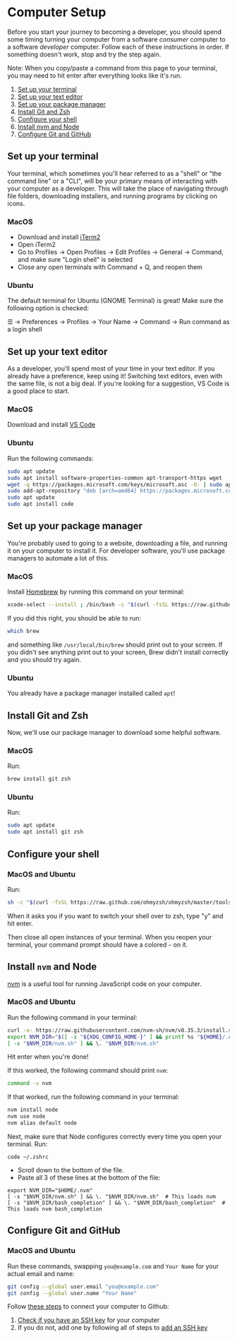 # Computer Setup

Before you start your journey to becoming a developer, you should spend some timing turning your computer from a software _consumer_ computer to a software _developer_ computer. Follow each of these instructions in order. If something doesn't work, stop and try the step again.

Note: When you copy/paste a command from this page to your terminal, you may need to hit enter after everything looks like it's run.

1. [Set up your terminal](#set-up-your-terminal)
1. [Set up your text editor](#set-up-your-text-editor)
1. [Set up your package manager](#set-up-your-package-manager)
1. [Install Git and Zsh](#install-git-and-zsh)
1. [Configure your shell](#configure-your-shell)
1. [Install nvm and Node](#install-nvm-and-node)
1. [Configure Git and GitHub](#configure-git)

## Set up your terminal

Your terminal, which sometimes you'll hear referred to as a "shell" or "the command line" or a "CLI", will be your primary means of interacting with your computer as a developer. This will take the place of navigating through file folders, downloading installers, and running programs by clicking on icons.

### MacOS

* Download and install [iTerm2](https://www.iterm2.com/)
* Open iTerm2
* Go to Profiles -> Open Profiles -> Edit Profiles -> General -> Command, and make sure "Login shell" is selected
* Close any open terminals with Command + Q, and reopen them

### Ubuntu

The default terminal for Ubuntu (GNOME Terminal) is great! Make sure the following option is checked:

☰ → Preferences → Profiles → Your Name → Command → Run command as a login shell

## Set up your text editor

As a developer, you'll spend most of your time in your text editor. If you already have a preference, keep using it! Switching text editors, even with the same file, is not a big deal. If you're looking for a suggestion, VS Code is a good place to start.

### MacOS

Download and install [VS Code](https://code.visualstudio.com/)

### Ubuntu

Run the following commands:

```bash
sudo apt update
sudo apt install software-properties-common apt-transport-https wget
wget -q https://packages.microsoft.com/keys/microsoft.asc -O- | sudo apt-key add -
sudo add-apt-repository "deb [arch=amd64] https://packages.microsoft.com/repos/vscode stable main"
sudo apt update
sudo apt install code
```

## Set up your package manager

You're probably used to going to a website, downloading a file, and running it on your computer to install it. For developer software, you'll use package managers to automate a lot of this.

### MacOS

Install [Homebrew](https://brew.sh/) by running this command on your terminal:

```bash
xcode-select --install ; /bin/bash -c "$(curl -fsSL https://raw.githubusercontent.com/Homebrew/install/master/install.sh)"
```

If you did this right, you should be able to run:

```bash
which brew
```

and something like `/usr/local/bin/brew` should print out to your screen. If you didn't see anything print out to your screen, Brew didn't install correctly and you should try again.

### Ubuntu

You already have a package manager installed called `apt`!

## Install Git and Zsh

Now, we'll use our package manager to download some helpful software.

### MacOS

Run:

```bash
brew install git zsh
```

### Ubuntu

Run:

```bash
sudo apt update
sudo apt install git zsh
```

## Configure your shell

### MacOS and Ubuntu

Run:

```bash
sh -c "$(curl -fsSL https://raw.github.com/ohmyzsh/ohmyzsh/master/tools/install.sh)"
```

When it asks you if you want to switch your shell over to zsh, type "y" and hit enter.

Then close all open instances of your terminal. When you reopen your terminal, your command prompt should have a colored `~` on it.

## Install `nvm` and Node

[nvm](https://github.com/nvm-sh/nvm) is a useful tool for running JavaScript code on your computer.

### MacOS and Ubuntu

Run the following command in your terminal:

```bash
curl -o- https://raw.githubusercontent.com/nvm-sh/nvm/v0.35.3/install.sh | bash
export NVM_DIR="$([ -z "${XDG_CONFIG_HOME-}" ] && printf %s "${HOME}/.nvm" || printf %s "${XDG_CONFIG_HOME}/nvm")"
[ -s "$NVM_DIR/nvm.sh" ] && \. "$NVM_DIR/nvm.sh"
```

Hit enter when you're done!

If this worked, the following command should print `nvm`:

```bash
command -v nvm
```

If that worked, run the following command in your terminal:

```bash
nvm install node
nvm use node
nvm alias default node
```

Next, make sure that Node configures correctly every time you open your terminal. Run:

```
code ~/.zshrc
```

* Scroll down to the bottom of the file.
* Paste all 3 of these lines at the bottom of the file:

```
export NVM_DIR="$HOME/.nvm"
[ -s "$NVM_DIR/nvm.sh" ] && \. "$NVM_DIR/nvm.sh"  # This loads nvm
[ -s "$NVM_DIR/bash_completion" ] && \. "$NVM_DIR/bash_completion"  # This loads nvm bash_completion
```

## Configure Git and GitHub

### MacOS and Ubuntu

Run these commands, swapping `you@example.com` and `Your Name` for your actual email and name:

```bash
git config --global user.email "you@example.com"
git config --global user.name "Your Name"
```

Follow [these steps](https://help.github.com/en/github/authenticating-to-github/connecting-to-github-with-ssh) to connect your computer to Github:

1. [Check if you have an SSH key](https://docs.github.com/en/github/authenticating-to-github/checking-for-existing-ssh-keys) for your computer
2. If you do not, add one by following all of steps to [add an SSH key](https://docs.github.com/en/github/authenticating-to-github/generating-a-new-ssh-key-and-adding-it-to-the-ssh-agent)
